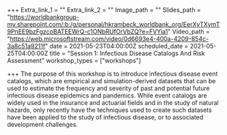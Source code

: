 +++
Extra_link_1 = ""
Extra_link_2 = ""
Image_path = ""
Slides_path = "https://worldbankgroup-my.sharepoint.com/:b:/g/personal/hkrambeck_worldbank_org/EerXyTXymT9PnEE9bzFgzcoBATEEWrQ-c1ONbRUfOrVbZQ?e=FVYia1"
Video_path = "https://web.microsoftstream.com/video/0d6693e4-400a-4209-854c-3a8c51a9211f"
date = 2021-05-23T04:00:00Z
scheduled_date = 2021-05-25T04:00:00Z
title = "Session 1: Infectious Disease Catalogs And Risk Assessment"
workshop_types = ["workshops"]

+++
The purpose of this workshop is to introduce infectious disease event catalogs, which are empirical and simulation-derived datasets that can be used to estimate the frequency and severity of past and potential future infectious disease epidemics and pandemics. While event catalogs are widely used in the insurance and actuarial fields and in the study of natural hazards, only recently have the techniques used to create such datasets have been applied to the study of infectious disease, or to associated development challenges.